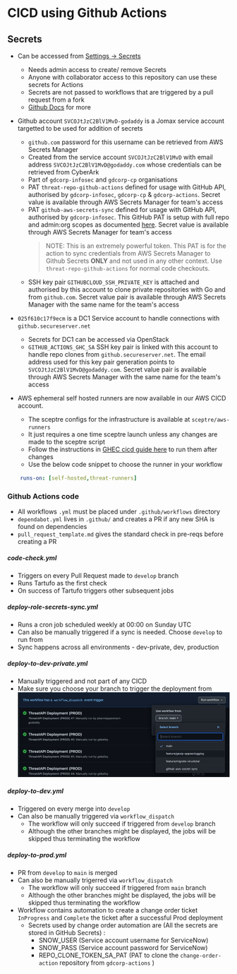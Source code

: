 # CICD using Github Actions

## Secrets
- Can be accessed from [Settings -> Secrets](https://github.com/gdcorp-infosec/threat-api/settings/secrets/actions)
    - Needs admin access to create/ remove Secrets
    - Anyone with collaborator access to this repository can use these secrets for Actions
    - Secrets are not passed to workflows that are triggered by a pull request from a fork
    - [Github Docs](https://docs.github.com/en/actions/reference/encrypted-secrets) for more

- Github account `SVCOJtJzC2BlV1MvD-godaddy` is a Jomax service account targetted to be used for addition of secrets
    - `github.com` password for this username can be retrieved from AWS Secrets Manager
    - Created from the service account `SVCOJtJzC2BlV1MvD` with email address `SVCOJtJzC2BlV1MvD@godaddy.com` whose credentials can be retrieved from CyberArk
    - Part of `gdcorp-infosec` and `gdcorp-cp` organisations
    - PAT `threat-repo-github-actions` defined for usage with GitHub API, authorised by  `gdcorp-infosec`, `gdcorp-cp` & `gdcorp-actions`. Secret value is available through AWS Secrets Manager for team's access
    - PAT `github-aws-secrets-sync` defined for usage with GitHub API, authorised by  `gdcorp-infosec`. This GitHub PAT is setup with full repo and admin:org scopes as documented [here](https://github.com/gdcorp-actions/update-cloud-service-credentials#environment). Secret value is available through AWS Secrets Manager for team's access
      >NOTE: This is an extremely powerful token. This PAT is for the action to sync credentials from AWS Secrets Manager to Github Secrets **ONLY** and not used in any other context. Use `threat-repo-github-actions` for normal code checkouts.
    - SSH key pair `GITHUBCLOUD_SSH_PRIVATE_KEY` is attached and authorised by this account to clone private repositories with Go and from `github.com`. Secret value pair is available through AWS Secrets Manager with the same name for the team's access

- `025f610c17f9ecm` is a DC1 Service account to handle connections with `github.secureserver.net`
    - Secrets for DC1 can be accessed via OpenStack
    - `GITHUB_ACTIONS_GHC_SA` SSH key pair is linked with this account to handle repo clones from `github.secureserver.net`. The email address used for this key pair generation points to `SVCOJtJzC2BlV1MvD@godaddy.com`. Secret value pair is available through AWS Secrets Manager with the same name for the team's access

- AWS ephemeral self hosted runners are now available in our AWS CICD account.
  - The sceptre configs for the infrastructure is available at `sceptre/aws-runners`
  - It just requires a one time sceptre launch unless any changes are made to the sceptre script
  - Follow the instructions in [GHEC cicd guide here](https://github.com/gdcorp-engineering/cicd-docs/blob/main/ghec-cicd-guide.md#2---bootstrap-the-runners) to run them after changes
  - Use the below code snippet to choose the runner in your workflow

```yaml
    runs-on: [self-hosted,threat-runners]
```
### Github Actions code
- All workflows `.yml` must be placed under `.github/workflows` directory
- `dependabot.yml` lives in `.github/` and creates a PR if any new SHA is found on dependencies
- `pull_request_template.md` gives the standard check in pre-reqs before creating a PR

##### code-check.yml
- Triggers on every Pull Request made to `develop` branch
- Runs Tartufo as the first check
- On success of Tartufo triggers other subsequent jobs

##### deploy-role-secrets-sync.yml
- Runs a cron job scheduled weekly at 00:00 on Sunday UTC
- Can also be manually triggered if a sync is needed. Choose `develop` to run from
- Sync happens across all environments - dev-private, dev, production

##### deploy-to-dev-private.yml
- Manually triggered and not part of any CICD
- Make sure you choose your branch to trigger the deployment from
  ![workflow_dispatch](./diagrams/workflow_dispatch.png)

##### deploy-to-dev.yml
- Triggered on every merge into `develop`
- Can also be manually triggered via `workflow_dispatch`
  - The workflow will only succeed if triggered from `develop` branch
  - Although the other branches might be displayed, the jobs will be skipped thus terminating the workflow

##### deploy-to-prod.yml
- PR from `develop` to `main` is merged
- Can also be manually trigerred via `workflow_dispatch`
  - The workflow will only succeed if triggered from `main` branch
  - Although the other branches might be displayed, the jobs will be skipped thus terminating the workflow
- Workflow contains automation to create a change order ticket `InProgress` and `Complete` the ticket after a successful Prod deployment
  - Secrets used by change order automation are (All the secrets are stored in GitHub Secrets) :
    - SNOW_USER (Service account username for ServiceNow)
    - SNOW_PASS (Service account password for ServiceNow)
    - REPO_CLONE_TOKEN_SA_PAT (PAT to clone the `change-order-action` repository from `gdcorp-actions` )
